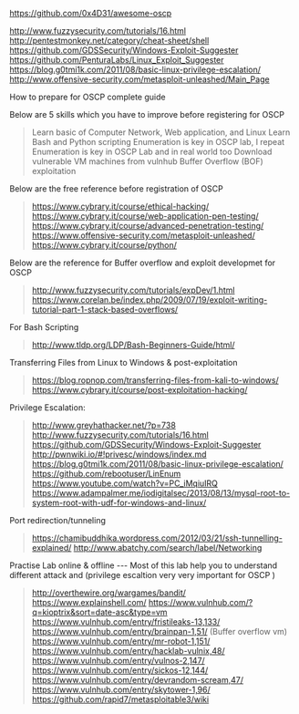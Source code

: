 https://github.com/0x4D31/awesome-oscp

http://www.fuzzysecurity.com/tutorials/16.html
http://pentestmonkey.net/category/cheat-sheet/shell
https://github.com/GDSSecurity/Windows-Exploit-Suggester
https://github.com/PenturaLabs/Linux_Exploit_Suggester
https://blog.g0tmi1k.com/2011/08/basic-linux-privilege-escalation/
http://www.offensive-security.com/metasploit-unleashed/Main_Page



How to prepare for OSCP complete guide 

Below are 5 skills which you have to improve before registering for OSCP
> Learn basic of Computer Network, Web application, and Linux
> Learn Bash and Python scripting
> Enumeration is key in OSCP lab, I repeat Enumeration is key in OSCP Lab and in real world too
> Download vulnerable VM machines from vulnhub
> Buffer Overflow (BOF) exploitation

Below are the free reference before registration of OSCP 
> https://www.cybrary.it/course/ethical-hacking/
> https://www.cybrary.it/course/web-application-pen-testing/
> https://www.cybrary.it/course/advanced-penetration-testing/
> https://www.offensive-security.com/metasploit-unleashed/
> https://www.cybrary.it/course/python/

Below are the reference for Buffer overflow and exploit developmet for OSCP
> http://www.fuzzysecurity.com/tutorials/expDev/1.html
> https://www.corelan.be/index.php/2009/07/19/exploit-writing-tutorial-part-1-stack-based-overflows/

For Bash Scripting 
> http://www.tldp.org/LDP/Bash-Beginners-Guide/html/

Transferring Files from Linux to Windows & post-exploitation
> https://blog.ropnop.com/transferring-files-from-kali-to-windows/
> https://www.cybrary.it/course/post-exploitation-hacking/

Privilege Escalation:
> http://www.greyhathacker.net/?p=738
> http://www.fuzzysecurity.com/tutorials/16.html
> https://github.com/GDSSecurity/Windows-Exploit-Suggester
> http://pwnwiki.io/#!privesc/windows/index.md
> https://blog.g0tmi1k.com/2011/08/basic-linux-privilege-escalation/
> https://github.com/rebootuser/LinEnum
> https://www.youtube.com/watch?v=PC_iMqiuIRQ
> https://www.adampalmer.me/iodigitalsec/2013/08/13/mysql-root-to-system-root-with-udf-for-windows-and-linux/

Port redirection/tunneling
> https://chamibuddhika.wordpress.com/2012/03/21/ssh-tunnelling-explained/
> http://www.abatchy.com/search/label/Networking

Practise Lab online & offline --- Most of this lab help you to understand different attack and (privilege escaltion very very important for OSCP )
> http://overthewire.org/wargames/bandit/
> https://www.explainshell.com/
> https://www.vulnhub.com/?q=kioptrix&sort=date-asc&type=vm
> https://www.vulnhub.com/entry/fristileaks-13,133/
> https://www.vulnhub.com/entry/brainpan-1,51/ (Buffer overflow vm)
> https://www.vulnhub.com/entry/mr-robot-1,151/
> https://www.vulnhub.com/entry/hacklab-vulnix,48/
> https://www.vulnhub.com/entry/vulnos-2,147/
> https://www.vulnhub.com/entry/sickos-12,144/
> https://www.vulnhub.com/entry/devrandom-scream,47/
> https://www.vulnhub.com/entry/skytower-1,96/
> https://github.com/rapid7/metasploitable3/wiki
